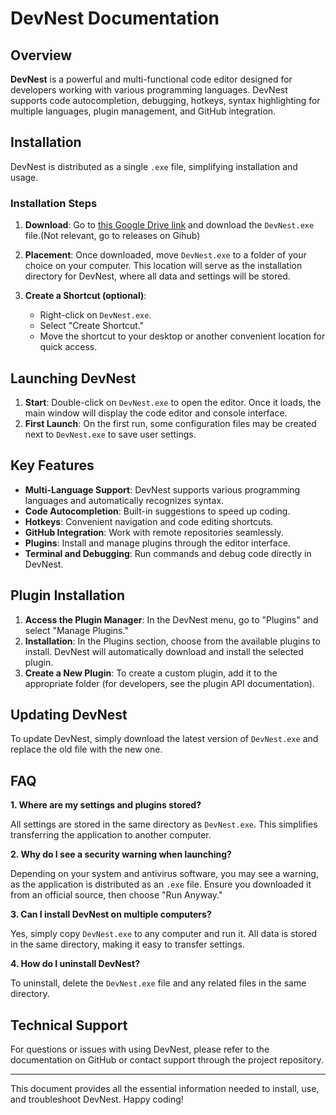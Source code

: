 # DevNest Documentation

## Overview

**DevNest** is a powerful and multi-functional code editor designed for developers working with various programming languages. DevNest supports code autocompletion, debugging, hotkeys, syntax highlighting for multiple languages, plugin management, and GitHub integration.

## Installation

DevNest is distributed as a single `.exe` file, simplifying installation and usage.

### Installation Steps

1. **Download**: Go to [this Google Drive link](https://drive.google.com/file/d/13cqJrU0i22FueTN1olM59k9H8j53_5wh/view?usp=sharing) and download the `DevNest.exe` file.(Not relevant, go to releases on Gihub)
   
2. **Placement**: Once downloaded, move `DevNest.exe` to a folder of your choice on your computer. This location will serve as the installation directory for DevNest, where all data and settings will be stored.

3. **Create a Shortcut (optional)**:
    - Right-click on `DevNest.exe`.
    - Select "Create Shortcut."
    - Move the shortcut to your desktop or another convenient location for quick access.

## Launching DevNest

1. **Start**: Double-click on `DevNest.exe` to open the editor. Once it loads, the main window will display the code editor and console interface.
2. **First Launch**: On the first run, some configuration files may be created next to `DevNest.exe` to save user settings.

## Key Features

- **Multi-Language Support**: DevNest supports various programming languages and automatically recognizes syntax.
- **Code Autocompletion**: Built-in suggestions to speed up coding.
- **Hotkeys**: Convenient navigation and code editing shortcuts.
- **GitHub Integration**: Work with remote repositories seamlessly.
- **Plugins**: Install and manage plugins through the editor interface.
- **Terminal and Debugging**: Run commands and debug code directly in DevNest.

## Plugin Installation

1. **Access the Plugin Manager**: In the DevNest menu, go to "Plugins" and select "Manage Plugins."
2. **Installation**: In the Plugins section, choose from the available plugins to install. DevNest will automatically download and install the selected plugin.
3. **Create a New Plugin**: To create a custom plugin, add it to the appropriate folder (for developers, see the plugin API documentation).

## Updating DevNest

To update DevNest, simply download the latest version of `DevNest.exe` and replace the old file with the new one.

## FAQ

**1. Where are my settings and plugins stored?**

   All settings are stored in the same directory as `DevNest.exe`. This simplifies transferring the application to another computer.

**2. Why do I see a security warning when launching?**

   Depending on your system and antivirus software, you may see a warning, as the application is distributed as an `.exe` file. Ensure you downloaded it from an official source, then choose "Run Anyway."

**3. Can I install DevNest on multiple computers?**

   Yes, simply copy `DevNest.exe` to any computer and run it. All data is stored in the same directory, making it easy to transfer settings.

**4. How do I uninstall DevNest?**

   To uninstall, delete the `DevNest.exe` file and any related files in the same directory.

## Technical Support

For questions or issues with using DevNest, please refer to the documentation on GitHub or contact support through the project repository.

--- 

This document provides all the essential information needed to install, use, and troubleshoot DevNest. Happy coding!
